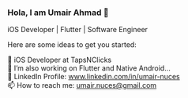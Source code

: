 ### Hola, I am Umair Ahmad 👋
iOS Developer | Flutter | Software Engineer


Here are some ideas to get you started:

 🔭 iOS Developer at TapsNClicks
 <br>
 🌱 I’m also working on Flutter and Native Android...
 <br>
  💬 LinkedIn Profile: www.linkedin.com/in/umair-nuces 
  <br>
  📫 How to reach me: umair.nuces@gmail.com
